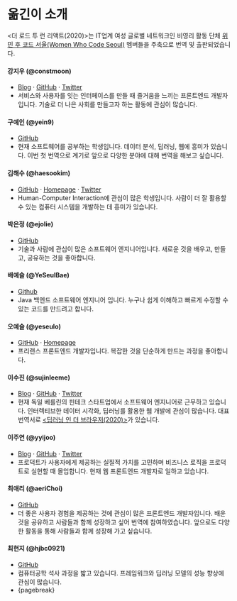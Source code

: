 # 옮긴이 소개

<더 로드 투 런 리액트(2020)>는 IT업계 여성 글로벌 네트워크인 비영리 활동 단체 [위민 후 코드 서울(Women Who Code Seoul)](https://www.womenwhocode.com/seoul) 멤버들을 주축으로 번역 및 출판되었습니다.

#### 강지우 (@constmoon)

- [Blog](https://constmoon.github.io) · [GitHub](https://github.com/constmoon) · [Twitter](https://twitter.com/constmoon)
- 서비스와 사용자를 잇는 인터페이스를 만들 때 즐거움을 느끼는 프론트엔드 개발자입니다. 기술로 더 나은 사회를 만들고자 하는 활동에 관심이 많습니다.

#### 구예인 (@yein9)

- [GitHub](https://github.com/yein9/)
- 현재 소프트웨어를 공부하는 학생입니다. 데이터 분석, 딥러닝, 웹에 흥미가 있습니다. 이번 첫 번역으로 계기로 앞으로 다양한 분야에 대해 번역을 해보고 싶습니다.

#### 김해수 (@haesookim)

- [GitHub](https://github.com/haesookim/) · [Homepage](http://haesookim.info/) · [Twitter](https://twitter.com/haesooheatherk)
- Human-Computer Interaction에 관심이 많은 학생입니다. 사람이 더 잘 활용할 수 있는 컴퓨터 시스템을 개발하는 데 흥미가 있습니다.

#### 박은정 (@ejolie)

- [GitHub](https://github.com/ejolie)
- 기술과 사람에 관심이 많은 소프트웨어 엔지니어입니다. 새로운 것을 배우고, 만들고, 공유하는 것을 좋아합니다.

#### 배예슬 (@YeSeulBae)

- [Github](https://github.com/YeSeulBae)
- Java 백엔드 소프트웨어 엔지니어 입니다. 누구나 쉽게 이해하고 빠르게 수정할 수 있는 코드를 만드려고 합니다.

#### 오예슬 (@yeseulo)

- [GitHub](https://github.com/yeseulo/) · [Homepage](https://yeseulo.kr/)
- 프리랜스 프론트엔드 개발자입니다. 복잡한 것을 단순하게 만드는 과정을 좋아합니다.

#### 이수진 (@sujinleeme)

- [Blog](https://sujinlee.me/) · [GitHub](https://github.com/sujinleeme/) · [Twitter](https://twitter.com/sujinleeme)
- 현재 독일 베를린의 핀테크 스타트업에서 소프트웨어 엔지니어로 근무하고 있습니다. 인터렉티브한 데이터 시각화, 딥러닝를 활용한 웹 개발에 관심이 많습니다. 대표 번역서로 [<딥러닝 인 더 브라우저(2020)>](http://www.yes24.com/Product/Goods/88244652)가 있습니다.

#### 이주연 (@yyijoo)

- [Blog](http://jooyeonyi.com/) · [GitHub](https://github.com/yyijoo/) · [Twitter](https://twitter.com/yyijoo)
- 프로덕트가 사용자에게 제공하는 실질적 가치를 고민하며 비즈니스 로직을 프로덕트로 실현할 때 몰입합니다. 현재 웹 프론트엔드 개발자로 일하고 있습니다.

#### 최애리 (@aeriChoi)

- [GitHub](https://github.com/aeriChoi)
- 더 좋은 사용자 경험을 제공하는 것에 관심이 많은 프론트엔드 개발자입니다. 배운 것을 공유하고 사람들과 함께 성장하고 싶어 번역에 참여하였습니다. 앞으로도 다양한 활동을 통해 사람들과 함께 성장해 가고 싶습니다.

#### 최현지 (@hjbc0921)

- [GitHub](https://github.com/hjbc0921/)
- 컴퓨터공학 석사 과정을 밟고 있습니다. 프레임워크와 딥러닝 모델의 성능 향상에 관심이 많습니다.
- 
  {pagebreak}
